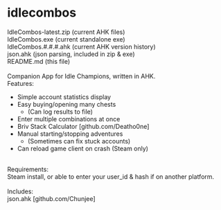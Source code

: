 # idlecombos
IdleCombos-latest.zip (current AHK files)</br>
IdleCombos.exe (current standalone exe)</br>
IdleCombos.#.#.#.ahk (current AHK version history)</br>
json.ahk (json parsing, included in zip & exe)</br>
README.md (this file)</br>
</br>
Companion App for Idle Champions, written in AHK.</br>
Features:</br>
- Simple account statistics display</br>
- Easy buying/opening many chests</br>
  - (Can log results to file)</br>
- Enter multiple combinations at once</br>
- Briv Stack Calculator [github.com/Deatho0ne]</br>
- Manual starting/stopping adventures</br>
  - (Sometimes can fix stuck accounts)</br>
- Can reload game client on crash (Steam only)</br>
</br>
Requirements:</br>
Steam install, or able to enter your user_id & hash if on another platform.</br>
</br>
Includes:</br>
json.ahk [github.com/Chunjee]
